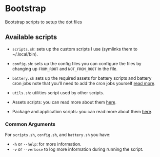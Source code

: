 # Bootstrap

Bootstrap scripts to setup the dot files

## Available scripts

- `scripts.sh`: sets up the custom scripts I use (symlinks them to ~/.local/bin).
- `config.sh`: sets up the config files you can configure the files by changing up
`FROM_ROOT` and `NOT_FROM_ROOT` in the file.
- `battery.sh` sets up the required assets for battery scripts and battery cron
jobs note that you'll need to add the cron jobs yourself [read more](../docs/battery.md).

- `utils.sh`: utilities script used by other scripts.

- Assets scripts: you can read more about them [here](./assets).
- Package and application scripts: you can read more about them [here](./packages).

### Common Arguments

For `scripts.sh`, `config.sh`, and `battery.sh` you have:

- `-h` or `--help`: for more information.
- `-v` or `--verbose` to log more information during running the script.
